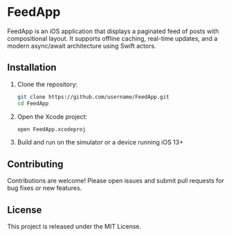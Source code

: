 # FeedApp

FeedApp is an iOS application that displays a paginated feed of posts with compositional layout. It supports offline caching, real-time updates, and a modern async/await architecture using Swift actors.

## Installation

1. Clone the repository:
   ```bash
   git clone https://github.com/username/FeedApp.git
   cd FeedApp
   ```  
2. Open the Xcode project:
   ```bash
   open FeedApp.xcodeproj
   ```  
3. Build and run on the simulator or a device running iOS 13+

## Contributing

Contributions are welcome! Please open issues and submit pull requests for bug fixes or new features.

## License

This project is released under the MIT License.
